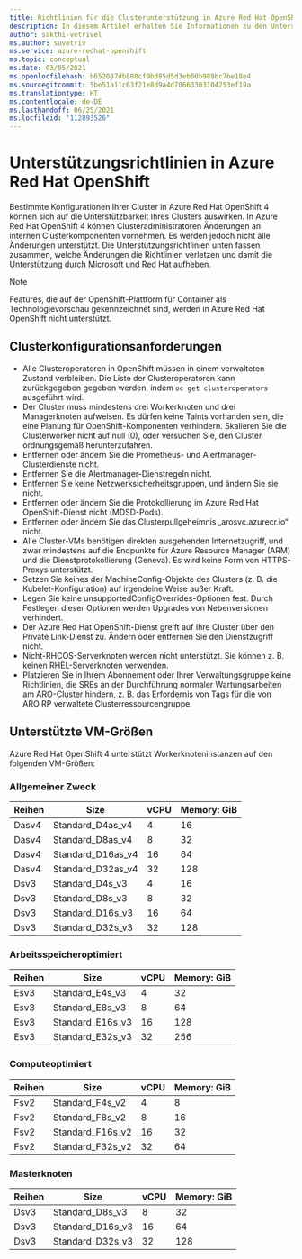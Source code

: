 ```yaml
---
title: Richtlinien für die Clusterunterstützung in Azure Red Hat OpenShift 4
description: In diesem Artikel erhalten Sie Informationen zu den Unterstützungsrichtlinienanforderungen für Red Hat OpenShift 4.
author: sakthi-vetrivel
ms.author: suvetriv
ms.service: azure-redhat-openshift
ms.topic: conceptual
ms.date: 03/05/2021
ms.openlocfilehash: b652087db880cf9bd85d5d3eb00b989bc7be18e4
ms.sourcegitcommit: 5be51a11c63f21e8d9a4d70663303104253ef19a
ms.translationtype: HT
ms.contentlocale: de-DE
ms.lasthandoff: 06/25/2021
ms.locfileid: "112893526"
---
```

# <a name="azure-red-hat-openshift-support-policy"></a>Unterstützungsrichtlinien in Azure Red Hat OpenShift

Bestimmte Konfigurationen Ihrer Cluster in Azure Red Hat OpenShift 4 können sich auf die Unterstützbarkeit Ihres Clusters auswirken. In Azure Red Hat OpenShift 4 können Clusteradministratoren Änderungen an internen Clusterkomponenten vornehmen. Es werden jedoch nicht alle Änderungen unterstützt. Die Unterstützungsrichtlinien unten fassen zusammen, welche Änderungen die Richtlinien verletzen und damit die Unterstützung durch Microsoft und Red Hat aufheben.

> [!NOTE]
> Features, die auf der OpenShift-Plattform für Container als Technologievorschau gekennzeichnet sind, werden in Azure Red Hat OpenShift nicht unterstützt.

## <a name="cluster-configuration-requirements"></a>Clusterkonfigurationsanforderungen

* Alle Clusteroperatoren in OpenShift müssen in einem verwalteten Zustand verbleiben. Die Liste der Clusteroperatoren kann zurückgegeben gegeben werden, indem `oc get clusteroperators` ausgeführt wird.
* Der Cluster muss mindestens drei Workerknoten und drei Managerknoten aufweisen. Es dürfen keine Taints vorhanden sein, die eine Planung für OpenShift-Komponenten verhindern. Skalieren Sie die Clusterworker nicht auf null (0), oder versuchen Sie, den Cluster ordnungsgemäß herunterzufahren.
* Entfernen oder ändern Sie die Prometheus- und Alertmanager-Clusterdienste nicht.
* Entfernen Sie die Alertmanager-Dienstregeln nicht.
* Entfernen Sie keine Netzwerksicherheitsgruppen, und ändern Sie sie nicht.
* Entfernen oder ändern Sie die Protokollierung im Azure Red Hat OpenShift-Dienst nicht (MDSD-Pods).
* Entfernen oder ändern Sie das Clusterpullgeheimnis „arosvc.azurecr.io“ nicht.
* Alle Cluster-VMs benötigen direkten ausgehenden Internetzugriff, und zwar mindestens auf die Endpunkte für Azure Resource Manager (ARM) und die Dienstprotokollierung (Geneva).  Es wird keine Form von HTTPS-Proxys unterstützt.
* Setzen Sie keines der MachineConfig-Objekte des Clusters (z. B. die Kubelet-Konfiguration) auf irgendeine Weise außer Kraft.
* Legen Sie keine unsupportedConfigOverrides-Optionen fest. Durch Festlegen dieser Optionen werden Upgrades von Nebenversionen verhindert.
* Der Azure Red Hat OpenShift-Dienst greift auf Ihre Cluster über den Private Link-Dienst zu.  Ändern oder entfernen Sie den Dienstzugriff nicht.
* Nicht-RHCOS-Serverknoten werden nicht unterstützt. Sie können z. B. keinen RHEL-Serverknoten verwenden.
* Platzieren Sie in Ihrem Abonnement oder Ihrer Verwaltungsgruppe keine Richtlinien, die SREs an der Durchführung normaler Wartungsarbeiten am ARO-Cluster hindern, z. B. das Erfordernis von Tags für die von ARO RP verwaltete Clusterressourcengruppe.

## <a name="supported-virtual-machine-sizes"></a>Unterstützte VM-Größen

Azure Red Hat OpenShift 4 unterstützt Workerknoteninstanzen auf den folgenden VM-Größen:

### <a name="general-purpose"></a>Allgemeiner Zweck

|Reihen|Size|vCPU|Memory: GiB|
|-|-|-|-|
|Dasv4|Standard_D4as_v4|4|16|
|Dasv4|Standard_D8as_v4|8|32|
|Dasv4|Standard_D16as_v4|16|64|
|Dasv4|Standard_D32as_v4|32|128|
|Dsv3|Standard_D4s_v3|4|16|
|Dsv3|Standard_D8s_v3|8|32|
|Dsv3|Standard_D16s_v3|16|64|
|Dsv3|Standard_D32s_v3|32|128|

### <a name="memory-optimized"></a>Arbeitsspeicheroptimiert

|Reihen|Size|vCPU|Memory: GiB|
|-|-|-|-|
|Esv3|Standard_E4s_v3|4|32|
|Esv3|Standard_E8s_v3|8|64|
|Esv3|Standard_E16s_v3|16|128|
|Esv3|Standard_E32s_v3|32|256|

### <a name="compute-optimized"></a>Computeoptimiert

|Reihen|Size|vCPU|Memory: GiB|
|-|-|-|-|
|Fsv2|Standard_F4s_v2|4|8|
|Fsv2|Standard_F8s_v2|8|16|
|Fsv2|Standard_F16s_v2|16|32|
|Fsv2|Standard_F32s_v2|32|64|

### <a name="master-nodes"></a>Masterknoten

|Reihen|Size|vCPU|Memory: GiB|
|-|-|-|-|
|Dsv3|Standard_D8s_v3|8|32|
|Dsv3|Standard_D16s_v3|16|64|
|Dsv3|Standard_D32s_v3|32|128|
